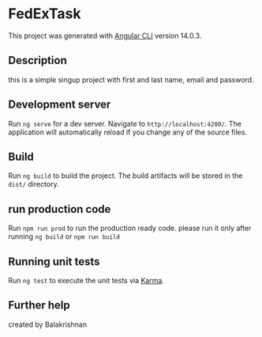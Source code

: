 # FedExTask

This project was generated with [Angular CLI](https://github.com/angular/angular-cli) version 14.0.3.

## Description

this is a simple singup project with first and last name, email and password.

## Development server

Run `ng serve` for a dev server. Navigate to `http://localhost:4200/`. The application will automatically reload if you change any of the source files.

## Build

Run `ng build` to build the project. The build artifacts will be stored in the `dist/` directory.

## run production code 

Run `npm run prod` to run the production ready code. please run it only after running `ng build` or `npm run build`

## Running unit tests

Run `ng test` to execute the unit tests via [Karma](https://karma-runner.github.io).

## Further help
created by Balakrishnan 
